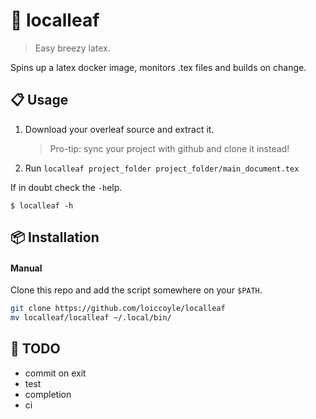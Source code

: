 # 🍃 localleaf

> Easy breezy latex.

Spins up a latex docker image, monitors .tex files and builds on change.

## 📋 Usage

1. Download your overleaf source and extract it.
   > Pro-tip: sync your project with github and clone it instead!
2. Run `localleaf project_folder project_folder/main_document.tex`

If in doubt check the `-h`elp.

<!-- help start -->
```
$ localleaf -h
```
<!-- help end -->

## 📦 Installation

#### Manual

Clone this repo and add the script somewhere on your `$PATH`.

```bash
git clone https://github.com/loiccoyle/localleaf
mv localleaf/localleaf ~/.local/bin/
```

<!--
### Arch

TODO
-->

## 📜 TODO

- commit on exit
- test
- completion
- ci
